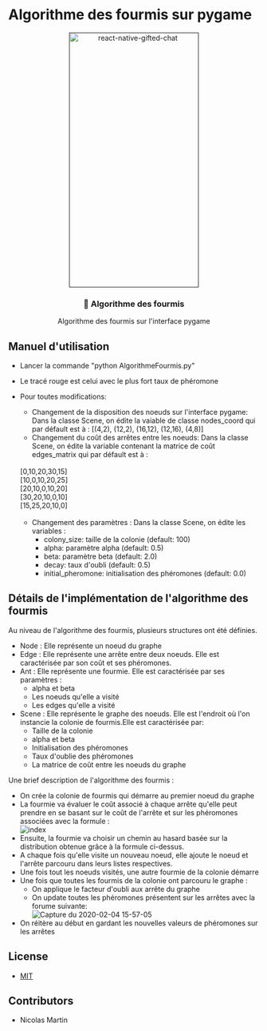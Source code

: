 # Algorithme des fourmis sur pygame

<p align="center" >
   <a href="">
    <img alt="react-native-gifted-chat" src="https://media.giphy.com/media/QAb8LBD8MMCn5UyNXL/giphy.gif" width="260" height="510" />
 </a>

</p>

<h3 align="center">
  🐜 Algorithme des fourmis
</h3>
<p align="center">
  Algorithme des fourmis sur l'interface pygame <br/>
  <small></small>
</p>

## Manuel d'utilisation

- Lancer la commande "python AlgorithmeFourmis.py"
- Le tracé rouge est celui avec le plus fort taux de phéromone
- Pour toutes modifications:
  - Changement de la disposition des noeuds sur l'interface pygame: Dans la classe Scene, on édite la vaiable de classe nodes_coord qui par défault est à : [(4,2), (12,2), (16,12), (12,16), (4,8)] 
  - Changement du coût des arrêtes entre les noeuds: Dans la classe Scene, on édite la variable contenant la matrice de coût edges_matrix qui par défault est à : 
   <br/>
  [0,10,20,30,15] <br/>
  [10,0,10,20,25] <br/>
  [20,10,0,10,20] <br/>
  [30,20,10,0,10] <br/>
  [15,25,20,10,0] <br/>
   <br/>
  
  - Changement des paramètres : Dans la classe Scene, on édite les variables : <br/>
    - colony_size: taille de la colonie (default: 100)
    - alpha: paramètre alpha (default: 0.5)
    - beta: paramètre beta (default: 2.0)
    - decay: taux d'oubli (default: 0.5)
    - initial_pheromone: initialisation des phéromones (default: 0.0)
    
   
    
    
    

## Détails de l'implémentation de l'algorithme des fourmis

Au niveau de l'algorithme des fourmis, plusieurs structures ont été définies. 
- Node : Elle représente un noeud du graphe
- Edge : Elle représente une arrête entre deux noeuds. Elle est caractérisée par son coût et ses phéromones. 
- Ant : Elle représente une fourmie. Elle est caractérisée par ses paramètres :
  - alpha et beta
  - Les noeuds qu'elle a visité
  - Les edges qu'elle a visité
- Scene : Elle représente le graphe des noeuds. Elle est l'endroit où l'on instancie la colonie de fourmis.Elle est caractérisée par:
  - Taille de la colonie 
  - alpha et beta 
  - Initialisation des phéromones 
  - Taux d'oublie des phéromones 
  - La matrice de coût entre les noeuds du graphe

Une brief description de l'algorithme des fourmis : 
- On crée la colonie de fourmis qui démarre au premier noeud du graphe
- La fourmie va évaluer le coût associé à chaque arrête qu'elle peut prendre en se basant sur le coût de l'arrête et sur les phéromones associées avec la formule : <br/>
![index](https://user-images.githubusercontent.com/22484369/73753986-e951ad80-4763-11ea-95c3-145cccf2d635.jpeg)
- Ensuite, la fourmie va choisir un chemin au hasard basée sur la distribution obtenue grâce à la formule ci-dessus.
- A chaque fois qu'elle visite un nouveau noeud, elle ajoute le noeud et l'arrête parcouru dans leurs listes respectives.
- Une fois tout les noeuds visités, une autre fourmie de la colonie démarre
- Une fois que toutes les fourmis de la colonie ont parcouru le graphe :
  - On applique le facteur d'oubli aux arrête du graphe
  - On update toutes les phéromones présentent sur les arrêtes avec la forume suivante: <br/>
  ![Capture du 2020-02-04 15-57-05](https://user-images.githubusercontent.com/22484369/73755912-0f2c8180-4767-11ea-915d-a115b1194a51.png)
- On réitère au début en gardant les nouvelles valeurs de phéromones sur les arrêtes


## License

- [MIT](LICENSE)

## Contributors

- Nicolas Martin
